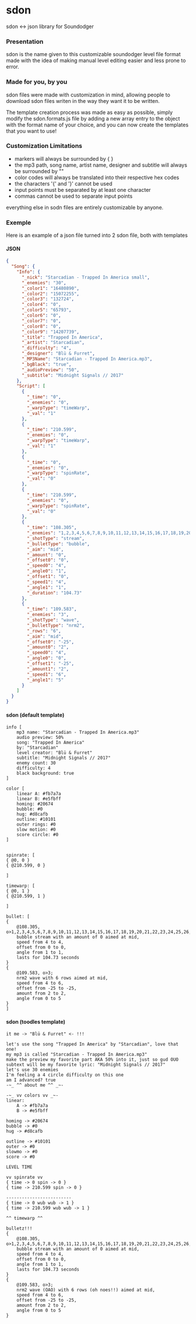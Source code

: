 # sdon
sdon <-> json library for Soundodger


### Presentation

sdon is the name given to this customizable soundodger level file format made with the idea of making manual level editing easier and less prone to error.

### Made for you, by you

sdon files were made with customization in mind, allowing people to download sdon files writen in the way they want it to be written.

The template creation process was made as easy as possible, simply modify the sdon.formats.js file by adding a new array entry to the object with the format name of your choice, and you can now create the templates that you want to use!

### Customization Limitations

- markers will always be surrounded by { }
- the mp3 path, song name, artist name, designer and subtitle will always be surrounded by ""
- color codes will always be translated into their respective hex codes
- the characters '{' and '}' cannot be used
- input points must be separated by at least one character
- commas cannot be used to separate input points

everything else in sodn files are entirely customizable by anyone.


### Exemple

Here is an example of a json file turned into 2 sdon file, both with templates


#### JSON
```JSON
{
  "Song": {
    "Info": {
      "_nick": "Starcadian - Trapped In America small",
      "_enemies": "30",
      "_color1": "16480890",
      "_color2": "15072255",
      "_color3": "132724",
      "_color4": "0",
      "_color5": "65793",
      "_color6": "0",
      "_color7": "0",
      "_color8": "0",
      "_color9": "14207739",
      "_title": "Trapped In America",
      "_artist": "Starcadian",
      "_difficulty": "4",
      "_designer": "Blü & Furret",
      "_MP3Name": "Starcadian - Trapped In America.mp3",
      "_bgBlack": "true",
      "_audioPreview": "50",
      "_subtitle": "Midnight Signals // 2017"
    },
    "Script": [
      {
        "_time": "0",
        "_enemies": "0",
        "_warpType": "timeWarp",
        "_val": "1"
      },
      {
        "_time": "210.599",
        "_enemies": "0",
        "_warpType": "timeWarp",
        "_val": "1"
      },
      {
        "_time": "0",
        "_enemies": "0",
        "_warpType": "spinRate",
        "_val": "0"
      },
      {
        "_time": "210.599",
        "_enemies": "0",
        "_warpType": "spinRate",
        "_val": "0"
      },
      {
        "_time": "108.305",
        "_enemies": "1,2,3,4,5,6,7,8,9,10,11,12,13,14,15,16,17,18,19,20,21,22,23,24,25,26,27,28,29,30",
        "_shotType": "stream",
        "_bulletType": "bubble",
        "_aim": "mid",
        "_amount": "0",
        "_offset0": "0",
        "_speed0": "4",
        "_angle0": "1",
        "_offset1": "0",
        "_speed1": "4",
        "_angle1": "1",
        "_duration": "104.73"
      },
      {
        "_time": "109.583",
        "_enemies": "3",
        "_shotType": "wave",
        "_bulletType": "nrm2",
        "_rows": "6",
        "_aim": "mid",
        "_offset0": "-25",
        "_amount0": "2",
        "_speed0": "4",
        "_angle0": "0",
        "_offset1": "-25",
        "_amount1": "2",
        "_speed1": "6",
        "_angle1": "5"
      }
    ]
  }
}
```


#### sdon (default template)
```
info [
    mp3 name: "Starcadian - Trapped In America.mp3"
    audio preview: 50%
    song: "Trapped In America"
    by: "Starcadian"
    level creator: "Blü & Furret"
    subtitle: "Midnight Signals // 2017"
    enemy count: 30
    difficulty: 4
    black background: true
]

color [
    linear A: #fb7a7a
    linear B: #e5fbff
    homing: #20674
    bubble: #0
    hug: #d8cafb
    outline: #10101
    outer rings: #0
    slow motion: #0
    score circle: #0
]


spinrate: [
{ @0, 0 }
{ @210.599, 0 }

]

timewarp: [
{ @0, 1 }
{ @210.599, 1 }

]

bullet: [
{
    @108.305, o>1,2,3,4,5,6,7,8,9,10,11,12,13,14,15,16,17,18,19,20,21,22,23,24,25,26,27,28,29,30;
    bubble stream with an amount of 0 aimed at mid,
    speed from 4 to 4,
    offset from 0 to 0,
    angle from 1 to 1,
    lasts for 104.73 seconds
}
{
    @109.583, o>3;
    nrm2 wave with 6 rows aimed at mid,
    speed from 4 to 6,
    offset from -25 to -25,
    amount from 2 to 2,
    angle from 0 to 5
}
]
```


#### sdon (toodles template)
```
it me -> "Blü & Furret" <- !!!

let's use the song "Trapped In America" by "Starcadian", love that one!
my mp3 is called "Starcadian - Trapped In America.mp3"
make the preview my favorite part AKA 50% into it, just so gud OUO
subtext will be my favorite lyric: "Midnight Signals // 2017"
let's use 30 enemies
I'm feeling a 4 circle difficulty on this one
am I advanced? true
-~_ ^^ about me ^^ _~-

-~_ vv colors vv _~-
linear:
    A -> #fb7a7a
    B -> #e5fbff

homing -> #20674
bubble -> #0
hug -> #d8cafb

outline -> #10101
outer -> #0
slowmo -> #0
score -> #0

LEVEL TIME

vv spinrate vv
{ time -> 0 spin -> 0 }
{ time -> 210.599 spin -> 0 }

-------------------------
{ time -> 0 wub wub -> 1 }
{ time -> 210.599 wub wub -> 1 }

^^ timewarp ^^

bulletz!!!
{
    @108.305, o>1,2,3,4,5,6,7,8,9,10,11,12,13,14,15,16,17,18,19,20,21,22,23,24,25,26,27,28,29,30;
    bubble stream with an amount of 0 aimed at mid,
    speed from 4 to 4,
    offset from 0 to 0,
    angle from 1 to 1,
    lasts for 104.73 seconds
}
{
    @109.583, o>3;
    nrm2 wave (OAO) with 6 rows (oh noes!!) aimed at mid,
    speed from 4 to 6,
    offset from -25 to -25,
    amount from 2 to 2,
    angle from 0 to 5
}
```
